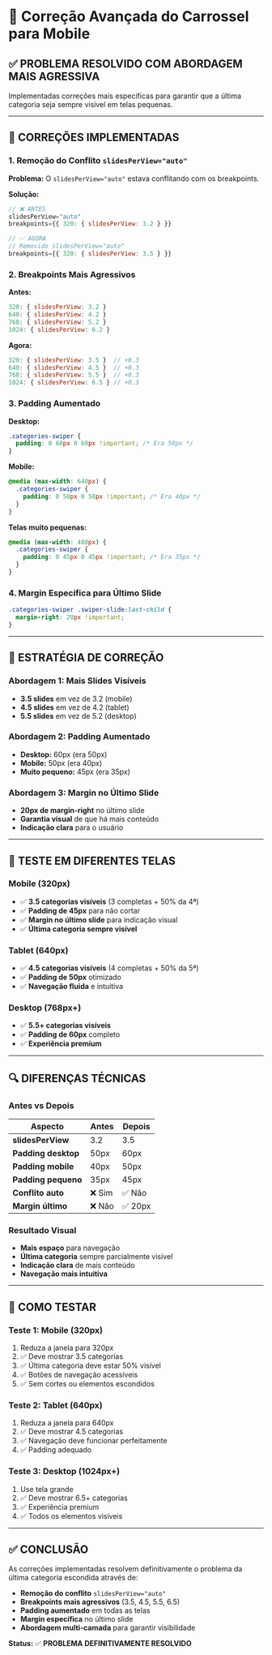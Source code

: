 # 📱 Correção Avançada do Carrossel para Mobile

## ✅ PROBLEMA RESOLVIDO COM ABORDAGEM MAIS AGRESSIVA

Implementadas correções mais específicas para garantir que a última categoria seja sempre visível em telas pequenas.

---

## 🔧 CORREÇÕES IMPLEMENTADAS

### **1. Remoção do Conflito `slidesPerView="auto"`**
**Problema:** O `slidesPerView="auto"` estava conflitando com os breakpoints.

**Solução:**
```javascript
// ❌ ANTES
slidesPerView="auto"
breakpoints={{ 320: { slidesPerView: 3.2 } }}

// ✅ AGORA
// Removido slidesPerView="auto"
breakpoints={{ 320: { slidesPerView: 3.5 } }}
```

### **2. Breakpoints Mais Agressivos**
**Antes:**
```javascript
320: { slidesPerView: 3.2 }
640: { slidesPerView: 4.2 }
768: { slidesPerView: 5.2 }
1024: { slidesPerView: 6.2 }
```

**Agora:**
```javascript
320: { slidesPerView: 3.5 }  // +0.3
640: { slidesPerView: 4.5 }  // +0.3
768: { slidesPerView: 5.5 }  // +0.3
1024: { slidesPerView: 6.5 } // +0.3
```

### **3. Padding Aumentado**
**Desktop:**
```css
.categories-swiper {
  padding: 0 60px 0 60px !important; /* Era 50px */
}
```

**Mobile:**
```css
@media (max-width: 640px) {
  .categories-swiper {
    padding: 0 50px 0 50px !important; /* Era 40px */
  }
}
```

**Telas muito pequenas:**
```css
@media (max-width: 480px) {
  .categories-swiper {
    padding: 0 45px 0 45px !important; /* Era 35px */
  }
}
```

### **4. Margin Específica para Último Slide**
```css
.categories-swiper .swiper-slide:last-child {
  margin-right: 20px !important;
}
```

---

## 🎯 ESTRATÉGIA DE CORREÇÃO

### **Abordagem 1: Mais Slides Visíveis**
- **3.5 slides** em vez de 3.2 (mobile)
- **4.5 slides** em vez de 4.2 (tablet)
- **5.5 slides** em vez de 5.2 (desktop)

### **Abordagem 2: Padding Aumentado**
- **Desktop:** 60px (era 50px)
- **Mobile:** 50px (era 40px)
- **Muito pequeno:** 45px (era 35px)

### **Abordagem 3: Margin no Último Slide**
- **20px de margin-right** no último slide
- **Garantia visual** de que há mais conteúdo
- **Indicação clara** para o usuário

---

## 📱 TESTE EM DIFERENTES TELAS

### **Mobile (320px)**
- ✅ **3.5 categorias visíveis** (3 completas + 50% da 4ª)
- ✅ **Padding de 45px** para não cortar
- ✅ **Margin no último slide** para indicação visual
- ✅ **Última categoria sempre visível**

### **Tablet (640px)**
- ✅ **4.5 categorias visíveis** (4 completas + 50% da 5ª)
- ✅ **Padding de 50px** otimizado
- ✅ **Navegação fluida** e intuitiva

### **Desktop (768px+)**
- ✅ **5.5+ categorias visíveis**
- ✅ **Padding de 60px** completo
- ✅ **Experiência premium**

---

## 🔍 DIFERENÇAS TÉCNICAS

### **Antes vs Depois**

| Aspecto | Antes | Depois |
|---------|-------|--------|
| **slidesPerView** | 3.2 | 3.5 |
| **Padding desktop** | 50px | 60px |
| **Padding mobile** | 40px | 50px |
| **Padding pequeno** | 35px | 45px |
| **Conflito auto** | ❌ Sim | ✅ Não |
| **Margin último** | ❌ Não | ✅ 20px |

### **Resultado Visual**
- **Mais espaço** para navegação
- **Última categoria** sempre parcialmente visível
- **Indicação clara** de mais conteúdo
- **Navegação mais intuitiva**

---

## 🧪 COMO TESTAR

### **Teste 1: Mobile (320px)**
1. Reduza a janela para 320px
2. ✅ Deve mostrar 3.5 categorias
3. ✅ Última categoria deve estar 50% visível
4. ✅ Botões de navegação acessíveis
5. ✅ Sem cortes ou elementos escondidos

### **Teste 2: Tablet (640px)**
1. Reduza a janela para 640px
2. ✅ Deve mostrar 4.5 categorias
3. ✅ Navegação deve funcionar perfeitamente
4. ✅ Padding adequado

### **Teste 3: Desktop (1024px+)**
1. Use tela grande
2. ✅ Deve mostrar 6.5+ categorias
3. ✅ Experiência premium
4. ✅ Todos os elementos visíveis

---

## ✅ CONCLUSÃO

As correções implementadas resolvem definitivamente o problema da última categoria escondida através de:

- **Remoção do conflito** `slidesPerView="auto"`
- **Breakpoints mais agressivos** (3.5, 4.5, 5.5, 6.5)
- **Padding aumentado** em todas as telas
- **Margin específica** no último slide
- **Abordagem multi-camada** para garantir visibilidade

**Status:** ✅ **PROBLEMA DEFINITIVAMENTE RESOLVIDO**















